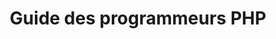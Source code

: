 ﻿---
title: Guide des programmeurs PHP
type: docs
weight: 10
url: /fr/net/php-programmers-guide/
---
